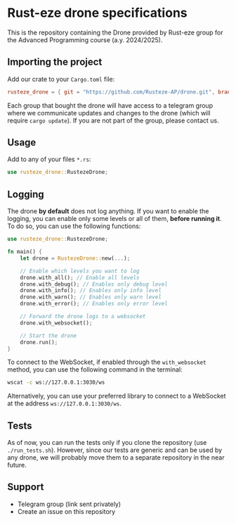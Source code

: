 # Rust-eze drone specifications

This is the repository containing the Drone provided by Rust-eze group for the Advanced Programming course (a.y. 2024/2025).

## Importing the project

Add our crate to your `Cargo.toml` file:

```toml
rusteze_drone = { git = "https://github.com/Rusteze-AP/drone.git", branch = "main" }
```

Each group that bought the drone will have access to a telegram group where we communicate updates and changes to the drone (which will require `cargo update`). If you are not part of the group, please contact us.

## Usage

Add to any of your files `*.rs`:
    
```rust
use rusteze_drone::RustezeDrone;
```

## Logging

The drone **by default** does not log anything. If you want to enable the logging, you can enable only some levels or all of them, **before running it**. To do so, you can use the following functions:

```rust
use rusteze_drone::RustezeDrone;

fn main() {
    let drone = RustezeDrone::new(...);

    // Enable which levels you want to log
    drone.with_all(); // Enable all levels
    drone.with_debug(); // Enables only debug level
    drone.with_info(); // Enables only info level
    drone.with_warn(); // Enables only warn level
    drone.with_error(); // Enables only error level

    // Forward the drone logs to a websocket
    drone.with_websocket();

    // Start the drone
    drone.run();
}
```

To connect to the WebSocket, if enabled through the `with_websocket` method, you can use the following command in the terminal:

```bash
wscat -c ws://127.0.0.1:3030/ws
```

Alternatively, you can use your preferred library to connect to a WebSocket at the address `ws://127.0.0.1:3030/ws`.

## Tests

As of now, you can run the tests only if you clone the repository (use `./run_tests.sh`). However, since our tests are generic and can be used by any drone, we will probably move them to a separate repository in the near future.

## Support

- Telegram group (link sent privately)
- Create an issue on this repository